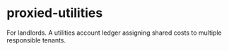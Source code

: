 # proxied-utilities
For landlords. A utilities account ledger assigning shared costs to multiple responsible tenants.
